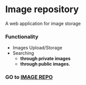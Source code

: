 # Image repository

A web application for image storage

### Functionality
- Images Upload/Storage 
- Searching 
    - **through private images**
    - **through public images.**


### GO to [IMAGE REPO](https://imagerepositoryapp.herokuapp.com)
